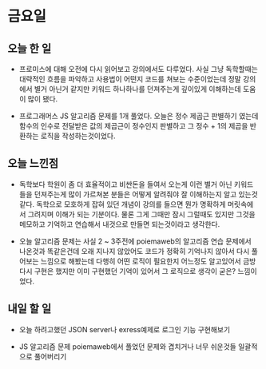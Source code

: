 # 금요일

## 오늘 한 일
- 프로미스에 대해 오전에 다시 읽어보고 강의에서도 다루었다. 사실 그냥 독학할때는 대략적인 흐름을 파악하고 사용법이 어떤지 코드를 쳐보는 수준이었는데 정말 강의에서 별거 아닌거 같지만 키워드 하나하나를 던져주는게 깊이있게 이해하는데 도움이 많이 됐다.

- 프로그래머스 JS 알고리즘 문제를 1개 풀었다. 오늘은 정수 제곱근 판별하기 였는데 함수의 인수로 전달받은 값의 제곱근이 정수인지 판별하고 그 정수 + 1의 제곱을 반환하는 로직을 작성하는것이었다.

## 오늘 느낀점
- 독학보다 학원이 좀 더 효율적이고 비싼돈을 들여서 오는게 이런 별거 아닌 키워드들을 던져주는게 많이 가르쳐본 분들은 어떻게 알려줘야 잘 이해하는지 알고 있는것 같다. 독학으로 모호하게 잡혀 있던 개념이 강의를 들으면 뭔가 명확하게 머릿속에서 그려지며 이해가 되는 기분이다. 물론 그게 그때만 잠시 그럴때도 있지만 그것을 메모하고 기억하고 연습해서 내것으로 만들면 되는것이라고 생각한다.

- 오늘 알고리즘 문제는 사실 2 ~ 3주전에 poiemaweb의 알고리즘 연습 문제에서 나온것과 똑같은건데 오래 지나지 않았어도 코드가 정확히 기억나지 않아서 다시 풀어보는 느낌으로 해봤는데 다행히 어떤 로직이 필요한지 어느정도 알고있어서 금방 다시 구현은 했지만 이미 구현했던 기억이 있어서 그 로직으로 생각이 굳은? 느낌이었다.

## 내일 할 일
- 오늘 하려고했던 JSON server나 exress예제로 로그인 기능 구현해보기

- JS 알고리즘 문제 poiemaweb에서 풀었던 문제와 겹치거나 너무 쉬운것들 일괄적으로 풀어버리기
